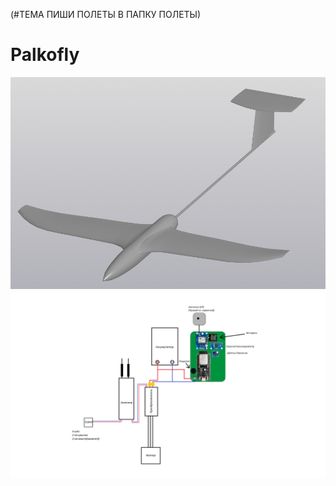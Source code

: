 (#ТЕМА ПИШИ ПОЛЕТЫ В ПАПКУ ПОЛЕТЫ)
# Palkofly

![asas](images/expXki82sFg.jpg)
![asas](images/Схема.png)

